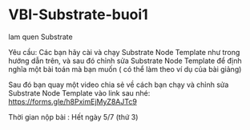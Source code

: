 # VBI-Substrate-buoi1
lam quen Substrate

Yêu cầu: Các bạn hãy cài và chạy Substrate Node Template như trong hướng dẫn trên, và sau đó chỉnh sửa Substrate Node Template để định nghĩa một bài toán mà bạn muốn ( có thể làm theo ví dụ của bài giảng)

Sau đó bạn quay một video chia sẻ về cách bạn chạy và chỉnh sửa Substrate Node Template vào link sau nhé: https://forms.gle/h8PximEjMyZ8AJTc9

Thời gian nộp bài : Hết ngày 5/7 (thứ 3)
